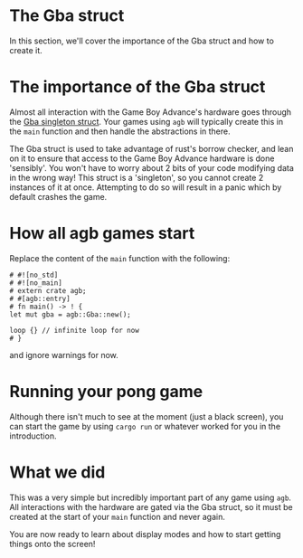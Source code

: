 # The Gba struct

In this section, we'll cover the importance of the Gba struct and how to create it.

# The importance of the Gba struct

Almost all interaction with the Game Boy Advance's hardware goes through the [Gba singleton struct](https://docs.rs/agb/latest/agb/struct.Gba.html).
Your games using `agb` will typically create this in the `main` function and then handle the abstractions in there.

The Gba struct is used to take advantage of rust's borrow checker, and lean on it to ensure that access to the Game Boy Advance hardware is done 'sensibly'.
You won't have to worry about 2 bits of your code modifying data in the wrong way!
This struct is a 'singleton', so you cannot create 2 instances of it at once.
Attempting to do so will result in a panic which by default crashes the game.

# How all agb games start

Replace the content of the `main` function with the following:

```rust,ignore
# #![no_std]
# #![no_main]
# extern crate agb;
# #[agb::entry]
# fn main() -> ! {
let mut gba = agb::Gba::new();

loop {} // infinite loop for now
# }
```

and ignore warnings for now.

# Running your pong game

Although there isn't much to see at the moment (just a black screen), you can start the game by using `cargo run` or whatever worked for you in the introduction.

# What we did

This was a very simple but incredibly important part of any game using `agb`.
All interactions with the hardware are gated via the Gba struct, so it must be created at the start of your `main` function and never again.

You are now ready to learn about display modes and how to start getting things onto the screen!